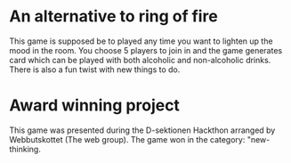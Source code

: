 # An alternative to ring of fire
This game is supposed be to played any time you want to lighten up the mood in the room. You choose 5 players to join in and the game generates card which can be played with both alcoholic and non-alcoholic drinks. There is also a fun twist with new things to do.

# Award winning project
This game was presented during the D-sektionen Hackthon arranged by Webbutskottet (The web group). The game won in the category: "new-thinking.
